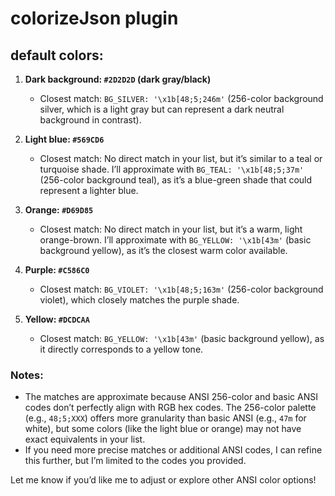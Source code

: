 # colorizeJson plugin

## default colors:
1. **Dark background: `#2D2D2D` (dark gray/black)**
   - Closest match: `BG_SILVER: '\x1b[48;5;246m'` (256-color background silver, which is a light gray but can represent a dark neutral background in contrast).

2. **Light blue: `#569CD6`**
   - Closest match: No direct match in your list, but it’s similar to a teal or turquoise shade. I’ll approximate with `BG_TEAL: '\x1b[48;5;37m'` (256-color background teal), as it’s a blue-green shade that could represent a lighter blue.

3. **Orange: `#D69D85`**
   - Closest match: No direct match in your list, but it’s a warm, light orange-brown. I’ll approximate with `BG_YELLOW: '\x1b[43m'` (basic background yellow), as it’s the closest warm color available.

4. **Purple: `#C586C0`**
   - Closest match: `BG_VIOLET: '\x1b[48;5;163m'` (256-color background violet), which closely matches the purple shade.

5. **Yellow: `#DCDCAA`**
   - Closest match: `BG_YELLOW: '\x1b[43m'` (basic background yellow), as it directly corresponds to a yellow tone.

### Notes:
- The matches are approximate because ANSI 256-color and basic ANSI codes don’t perfectly align with RGB hex codes. The 256-color palette (e.g., `48;5;XXX`) offers more granularity than basic ANSI (e.g., `47m` for white), but some colors (like the light blue or orange) may not have exact equivalents in your list.
- If you need more precise matches or additional ANSI codes, I can refine this further, but I’m limited to the codes you provided.

Let me know if you’d like me to adjust or explore other ANSI color options!
